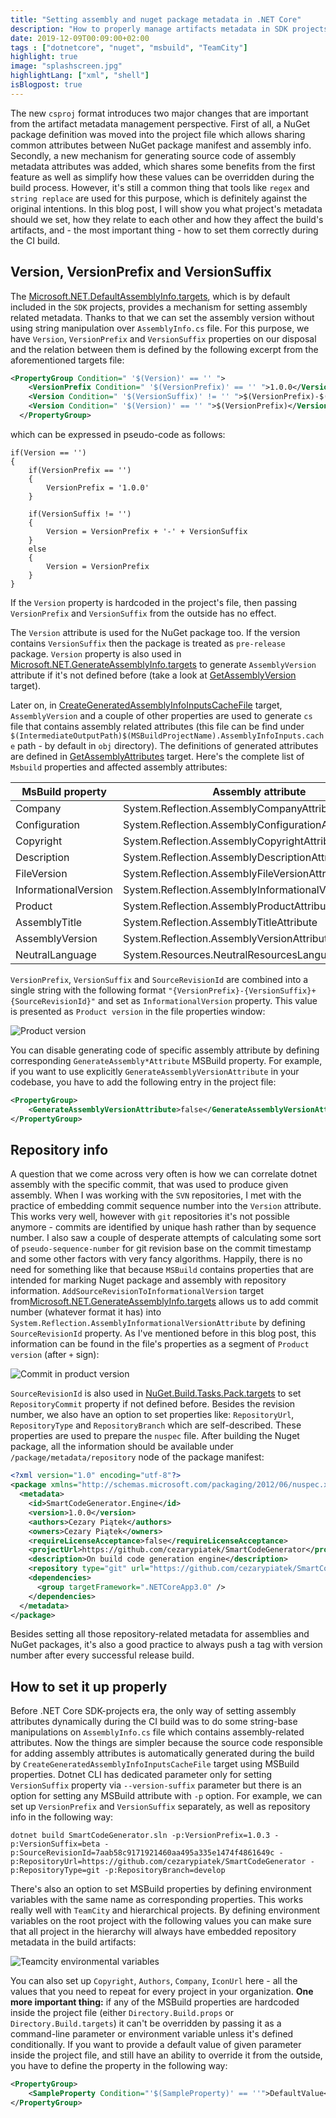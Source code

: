 ```yaml
---
title: "Setting assembly and nuget package metadata in .NET Core"
description: "How to properly manage artifacts metadata in SDK projects"
date: 2019-12-09T00:09:00+02:00
tags : ["dotnetcore", "nuget", "msbuild", "TeamCity"]
highlight: true
image: "splashscreen.jpg"
highlightLang: ["xml", "shell"]
isBlogpost: true
---
```


The new `csproj` format introduces two major changes that are important from the artifact metadata management perspective. First of all, a NuGet package definition was moved into the project file which allows sharing common attributes between NuGet package manifest and assembly info. Secondly, a new mechanism for generating source code of assembly metadata attributes was added, which shares some benefits from the first feature as well as simplify how these values can be overridden during the build process. However, it's still a common thing that tools like `regex` and `string replace` are used for this purpose, which is definitely against the original intentions. In this blog post, I will show you what project's metadata should we set, how they relate to each other and how they affect the build's artifacts, and - the most important thing - how to set them correctly during the CI build.

## Version, VersionPrefix and VersionSuffix
The 
[Microsoft.NET.DefaultAssemblyInfo.targets](https://github.com/dotnet/sdk/blob/master/src/Tasks/Microsoft.NET.Build.Tasks/targets/Microsoft.NET.DefaultAssemblyInfo.targets), which is by default included in the `SDK` projects, provides a mechanism for setting assembly related metadata. Thanks to that we can set the assembly version without using string manipulation over `AssemblyInfo.cs` file. For this purpose, we have `Version`, `VersionPrefix` and `VersionSuffix` properties on our disposal and the relation between them is defined by the following excerpt from the aforementioned targets file:

```xml
<PropertyGroup Condition=" '$(Version)' == '' ">
    <VersionPrefix Condition=" '$(VersionPrefix)' == '' ">1.0.0</VersionPrefix>
    <Version Condition=" '$(VersionSuffix)' != '' ">$(VersionPrefix)-$(VersionSuffix)</Version>
    <Version Condition=" '$(Version)' == '' ">$(VersionPrefix)</Version>
  </PropertyGroup>
```

which can be expressed in pseudo-code as follows:

```plaintext
if(Version == '')
{
    if(VersionPrefix == '')
    {
        VersionPrefix = '1.0.0'
    }
    
    if(VersionSuffix != '')
    {
        Version = VersionPrefix + '-' + VersionSuffix
    }
    else
    {
        Version = VersionPrefix
    }
}
```

If the `Version` property is hardcoded in the project's file, then passing `VersionPrefix` and `VersionSuffix` from the outside has no effect.

The `Version` attribute is used for the NuGet package too. If the version contains `VersionSuffix` then the package is treated as `pre-release` package. `Version` property is also used in [Microsoft.NET.GenerateAssemblyInfo.targets](https://github.com/dotnet/sdk/blob/master/src/Tasks/Microsoft.NET.Build.Tasks/targets/Microsoft.NET.GenerateAssemblyInfo.targets) to generate `AssemblyVersion` attribute if it's not defined before (take a look at [GetAssemblyVersion](https://github.com/dotnet/sdk/blob/dfbc78147ef297ec8e5fd1f4ab5e085f27b6a94c/src/Tasks/Microsoft.NET.Build.Tasks/targets/Microsoft.NET.GenerateAssemblyInfo.targets#L159) target).

Later on, in [CreateGeneratedAssemblyInfoInputsCacheFile](https://github.com/dotnet/sdk/blob/dfbc78147ef297ec8e5fd1f4ab5e085f27b6a94c/src/Tasks/Microsoft.NET.Build.Tasks/targets/Microsoft.NET.GenerateAssemblyInfo.targets#L105) target, `AssemblyVersion` and a couple of other properties are used to generate `cs` file that contains assembly related attributes (this file can be find under `$(IntermediateOutputPath)$(MSBuildProjectName).AssemblyInfoInputs.cache` path - by default in `obj` directory). The definitions of generated attributes are defined in [GetAssemblyAttributes](https://github.com/dotnet/sdk/blob/dfbc78147ef297ec8e5fd1f4ab5e085f27b6a94c/src/Tasks/Microsoft.NET.Build.Tasks/targets/Microsoft.NET.GenerateAssemblyInfo.targets#L64) target. Here's the complete list of `Msbuild` properties and affected assembly attributes:

|MsBuild property | Assembly attribute|
|------------------|-------------------|
| Company | System.Reflection.AssemblyCompanyAttribute|
| Configuration | System.Reflection.AssemblyConfigurationAttribute|
| Copyright | System.Reflection.AssemblyCopyrightAttribute|
| Description| System.Reflection.AssemblyDescriptionAttribute|
| FileVersion | System.Reflection.AssemblyFileVersionAttribute|
| InformationalVersion | System.Reflection.AssemblyInformationalVersionAttribute |
| Product | System.Reflection.AssemblyProductAttribute|
| AssemblyTitle | System.Reflection.AssemblyTitleAttribute |
| AssemblyVersion | System.Reflection.AssemblyVersionAttribute |
| NeutralLanguage | System.Resources.NeutralResourcesLanguageAttribute |

`VersionPrefix`, `VersionSuffix` and `SourceRevisionId` are combined into a single string with the following format `"{VersionPrefix}-{VersionSuffix}+{SourceRevisionId}"` and set as `InformationalVersion` property. This value is presented as `Product version` in the file properties window:

![Product version](ProductVersion.jpg)

You can disable generating code of specific assembly attribute by defining corresponding  `GenerateAssembly*Attribute` MSBuild property. For example, if you want to use explicitly `GenerateAssemblyVersionAttribute` in your codebase, you have to add the following entry in the project file:

```xml
<PropertyGroup>
    <GenerateAssemblyVersionAttribute>false</GenerateAssemblyVersionAttribute>
</PropertyGroup>
```

## Repository info
A question that we come across very often is how we can correlate dotnet assembly with the specific commit, that was used to produce given assembly. When I was working with the `SVN` repositories, I met with the practice of embedding commit sequence number into the `Version` attribute. This works very well, however with `git` repositories it's not possible anymore - commits are identified by unique hash rather than by sequence number. I also saw a couple of desperate attempts of calculating some sort of `pseudo-sequence-number` for git revision base on the commit timestamp and some other factors with very fancy algorithms. Happily, there is no need for something like that because `MSBuild` contains properties that are intended for marking Nuget package and assembly with repository information. `AddSourceRevisionToInformationalVersion` target from[Microsoft.NET.GenerateAssemblyInfo.targets]() allows us to add commit number (whatever format it has) into `System.Reflection.AssemblyInformationalVersionAttribute` by defining `SourceRevisionId` property. As I've mentioned before in this blog post, this information can be found in the file's properties as a segment of `Product version` (after `+` sign):

![Commit in product version](CommitInProductVersion.jpg)

`SourceRevisionId` is also used in [NuGet.Build.Tasks.Pack.targets](https://github.com/NuGet/NuGet.Client/blob/dev/src/NuGet.Core/NuGet.Build.Tasks.Pack/NuGet.Build.Tasks.Pack.targets) to set `RepositoryCommit` property if not defined before. Besides the revision number, we also have an option to set properties like: `RepositoryUrl`, `RepositoryType` and `RepositoryBranch` which are self-described. These properties are used to prepare the `nuspec` file. After building the Nuget package, all the information should be available under `/package/metadata/repository` node of the package manifest: 


```xml
<?xml version="1.0" encoding="utf-8"?>
<package xmlns="http://schemas.microsoft.com/packaging/2012/06/nuspec.xsd">
  <metadata>
    <id>SmartCodeGenerator.Engine</id>
    <version>1.0.0</version>
    <authors>Cezary Piątek</authors>
    <owners>Cezary Piątek</owners>
    <requireLicenseAcceptance>false</requireLicenseAcceptance>
    <projectUrl>https://github.com/cezarypiatek/SmartCodeGenerator</projectUrl>
    <description>On build code generation engine</description>
    <repository type="git" url="https://github.com/cezarypiatek/SmartCodeGenerator" branch="master" commit="7aab58c9171921460aa495a335e1474f4861649c" />
    <dependencies>
      <group targetFramework=".NETCoreApp3.0" />
    </dependencies>
  </metadata>
</package>
```

Besides setting all those repository-related metadata for assemblies and NuGet packages, it's also a good practice to always push a tag with version number after every successful release build.

## How to set it up properly
Before .NET Core SDK-projects era, the only way of setting assembly attributes dynamically during the CI build was to do some string-base manipulations on `AssemblyInfo.cs` file which contains assembly-related attributes. Now the things are simpler because the source code responsible for adding assembly attributes is automatically generated during the build by `CreateGeneratedAssemblyInfoInputsCacheFile` target using MSBuild properties. Dotnet CLI has dedicated parameter only for setting `VersionSuffix` property via `--version-suffix` parameter but there is an option for setting any MSBuild attribute with `-p` option. For example, we can set up `VersionPrefix` and `VersionSuffix` separately, as well as repository info in the following way:

```shell
dotnet build SmartCodeGenerator.sln -p:VersionPrefix=1.0.3 -p:VersionSuffix=beta -p:SourceRevisionId=7aab58c9171921460aa495a335e1474f4861649c -p:RepositoryUrl=https://github.com/cezarypiatek/SmartCodeGenerator -p:RepositoryType=git -p:RepositoryBranch=develop
```

There's also an option to set MSBuild properties by defining environment variables with the same name as corresponding properties. This works really well with `TeamCity` and hierarchical projects. By defining environment variables on the root project with the following values you can make sure that all project in the hierarchy will always have embedded repository metadata in the build artifacts:

![Teamcity environmental variables](teamcity_root.jpg)

You can also set up `Copyright`, `Authors`, `Company`, `IconUrl` here - all the values that you need to repeat for every project in your organization.
**One more important thing:** if any of the MSBuild properties are hardcoded inside the project file (either `Directory.Build.props` or `Directory.Build.targets`) it can't be overridden by passing it as a command-line parameter or environment variable unless it's defined conditionally. If you want to provide a default value of given parameter inside the project file, and still have an ability to override it from the outside, you have to define the property in the following way:

```xml
<PropertyGroup>
    <SampleProperty Condition="'$(SampleProperty)' == ''">DefaultValue</SampleProperty>
</PropertyGroup>
```